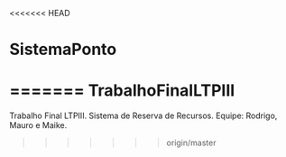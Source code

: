 <<<<<<< HEAD
# SistemaPonto
=======
TrabalhoFinalLTPIII
===================

Trabalho Final LTPIII. Sistema de Reserva de Recursos. Equipe:  Rodrigo, Mauro e Maike.
>>>>>>> origin/master

